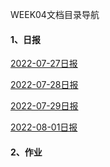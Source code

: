WEEK04文档目录导航

#### 1、日报

[2022-07-27日报](./Day1/Docs/2022-07-27.md)

[2022-07-28日报](./Day2/Docs/2022-07-28.md)

[2022-07-29日报](./Day3/Docs/2022-07-29.md)

[2022-08-01日报](./Day4/Docs/2022-08-01.md)

#### 2、作业
